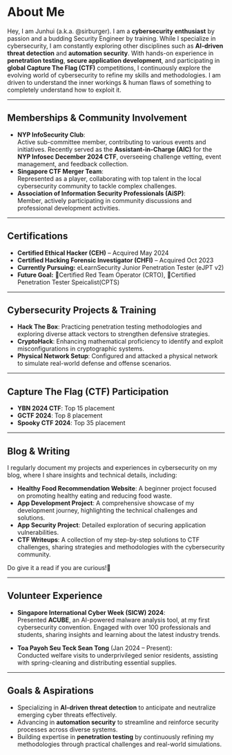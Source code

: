 # About Me

Hey, I am Junhui (a.k.a. @sirburger). I am a **cybersecurity enthusiast** by passion and a budding Security Engineer by training. While I specialize in cybersecurity, I am constantly exploring other disciplines such as **AI-driven threat detection** and **automation security**. With hands-on experience in **penetration testing**, **secure application development**, and participating in **global Capture The Flag (CTF)** competitions, I continuously explore the evolving world of cybersecurity to refine my skills and methodologies. I am driven to understand the inner workings & human flaws of something to completely understand how to exploit it.

---

## Memberships & Community Involvement

- **NYP InfoSecurity Club**:  
  Active sub-committee member, contributing to various events and initiatives. Recently served as the **Assistant-in-Charge (AIC)** for the **NYP Infosec December 2024 CTF**, overseeing challenge vetting, event management, and feedback collection.  
- **Singapore CTF Merger Team**:  
  Represented as a player, collaborating with top talent in the local cybersecurity community to tackle complex challenges.  
- **Association of Information Security Professionals (AiSP)**:  
  Member, actively participating in community discussions and professional development activities.  

---

## Certifications

- **Certified Ethical Hacker (CEH)** – Acquired May 2024  
- **Certified Hacking Forensic Investigator (CHFI)** – Acquired Oct 2023  
- **Currently Pursuing:** eLearnSecurity Junior Penetration Tester (eJPT v2)  
- **Future Goal:** 🙏Certified Red Team Operator (CRTO), 💸Certified Penetration Tester Speicalist(CPTS)  

---

## Cybersecurity Projects & Training

- **Hack The Box**: Practicing penetration testing methodologies and exploring diverse attack vectors to strengthen defensive strategies.  
- **CryptoHack**: Enhancing mathematical proficiency to identify and exploit misconfigurations in cryptographic systems.  
- **Physical Network Setup**: Configured and attacked a physical network to simulate real-world defense and offense scenarios.  

---

## Capture The Flag (CTF) Participation

- **YBN 2024 CTF**: Top 15 placement  
- **GCTF 2024**: Top 8 placement  
- **Spooky CTF 2024**: Top 35 placement 

---

## Blog & Writing

I regularly document my projects and experiences in cybersecurity on my blog, where I share insights and technical details, including:

- **Healthy Food Recommendation Website**: A beginner project focused on promoting healthy eating and reducing food waste.  
- **App Development Project**: A comprehensive showcase of my development journey, highlighting the technical challenges and solutions.  
- **App Security Project**: Detailed exploration of securing application vulnerabilities.  
- **CTF Writeups**: A collection of my step-by-step solutions to CTF challenges, sharing strategies and methodologies with the cybersecurity community.  

Do give it a read if you are curious!🤔

---

## Volunteer Experience

- **Singapore International Cyber Week (SICW) 2024**:  
  Presented **ACUBE**, an AI-powered malware analysis tool, at my first cybersecurity convention. Engaged with over 100 professionals and students, sharing insights and learning about the latest industry trends.  

- **Toa Payoh Seu Teck Sean Tong** (Jan 2024 – Present):  
  Conducted welfare visits to underprivileged senior residents, assisting with spring-cleaning and distributing essential supplies.  


---

## Goals & Aspirations

- Specializing in **AI-driven threat detection** to anticipate and neutralize emerging cyber threats effectively.  
- Advancing in **automation security** to streamline and reinforce security processes across diverse systems.  
- Building expertise in **penetration testing** by continuously refining my methodologies through practical challenges and real-world simulations.  
